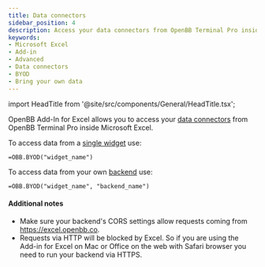 ```yaml
---
title: Data connectors
sidebar_position: 4
description: Access your data connectors from OpenBB Terminal Pro inside OpenBB Add-in for Excel.
keywords:
- Microsoft Excel
- Add-in
- Advanced
- Data connectors
- BYOD
- Bring your own data
---
```


<!-- markdownlint-disable MD033 -->
import HeadTitle from '@site/src/components/General/HeadTitle.tsx';

<HeadTitle title="Data connectors | OpenBB Add-in for Excel Docs" />

OpenBB Add-In for Excel allows you to access your [data connectors](https://docs.openbb.co/pro/main-menu/data-connectors) from OpenBB Terminal Pro inside Microsoft Excel.

To access data from a [single widget](https://docs.openbb.co/pro/main-menu/data-connectors/single-widget) use:

```excel
=OBB.BYOD("widget_name")
```

To access data from your own [backend](https://docs.openbb.co/pro/main-menu/data-connectors/integrate-your-own-backend) use:

```excel
=OBB.BYOD("widget_name", "backend_name")
```

#### Additional notes

- Make sure your backend's CORS settings allow requests coming from <https://excel.openbb.co>.
- Requests via HTTP will be blocked by Excel. So if you are using the Add-in for Excel on Mac or Office on the web with Safari browser you need to run your backend via HTTPS.
